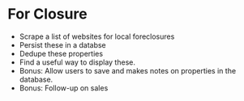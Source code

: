 # For Closure

 - Scrape a list of websites for local foreclosures
 - Persist these in a databse
 - Dedupe these properties
 - Find a useful way to display these.
 - Bonus: Allow users to save and makes notes on properties in the database.
 - Bonus: Follow-up on sales
